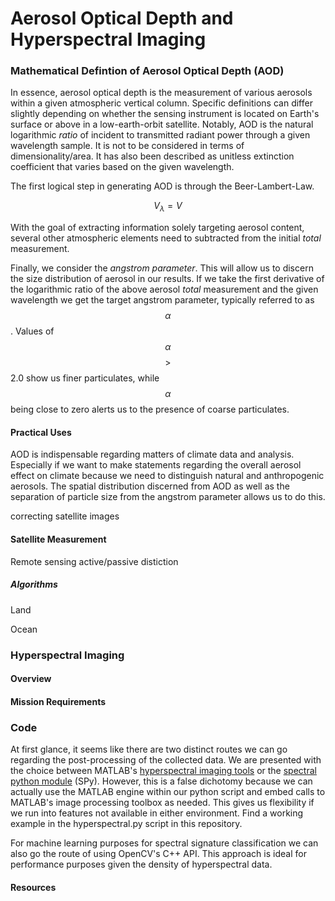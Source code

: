 # Aerosol Optical Depth and Hyperspectral Imaging

### Mathematical Defintion of Aerosol Optical Depth (AOD)
In essence, aerosol optical depth is the measurement of various aerosols within a given atmospheric vertical column. Specific definitions can 
differ slightly depending on whether the sensing instrument is located on Earth's surface or above in a low-earth-orbit satellite. Notably, AOD is the natural logarithmic *ratio* of incident to transmitted radiant power through a given wavelength sample. It is not to be considered in terms of dimensionality/area. It has also been described as unitless extinction coefficient that varies based on the given wavelength. 

The first logical step in generating AOD is through the Beer-Lambert-Law.

$$V_{\lambda} = V$$



With the goal of extracting information solely targeting aerosol content, several other atmospheric elements need to subtracted from the initial
*total* measurement. 


Finally, we consider the *angstrom parameter*. This will allow us to discern the size distribution of aerosol in our results. If we take the first derivative of the logarithmic ratio of the above aerosol *total* measurement and the given wavelength we get the target angstrom parameter, typically referred to as $$\alpha$$. Values of $$\alpha$$ $$\gt$$ 2.0 show us finer particulates, while $$\alpha$$ being close to zero alerts us to the presence of coarse particulates. 


#### Practical Uses
AOD is indispensable regarding matters of climate data and analysis. Especially if we want to make statements regarding the overall aerosol effect on climate because we need to distinguish natural and anthropogenic aerosols. The spatial distribution discerned from AOD as well as the separation of particle size from the angstrom parameter allows us to do this. 


correcting satellite images


#### Satellite Measurement 

Remote sensing active/passive distiction



##### Algorithms
Land

Ocean 


### Hyperspectral Imaging
#### Overview 

####  Mission Requirements

### Code 
At first glance, it seems like there are two distinct routes we can go regarding the post-processing of the collected data. We are presented with the choice between MATLAB's [hyperspectral imaging tools](https://www.mathworks.com/help/images/hyperspectral-image-processing.html) or the [spectral python module](https://www.spectralpython.net/) (SPy). However, this is a false dichotomy because we can actually use the MATLAB engine within our python script and embed calls to MATLAB's image processing toolbox as needed. This gives us flexibility if we run into features not available in either environment. Find a working example in the hyperspectral.py script in this repository.

For machine learning purposes for spectral signature classification we can also go the route of using OpenCV's C++ API. This approach is ideal for performance purposes given the density of hyperspectral data. 



#### Resources


